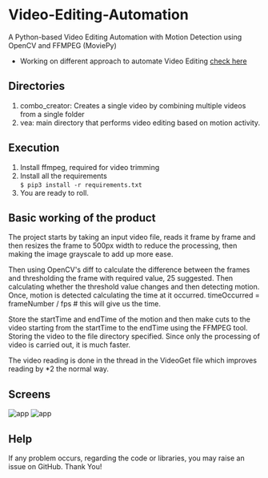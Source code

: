 # Video-Editing-Automation
A Python-based Video Editing Automation with Motion Detection using OpenCV and FFMPEG (MoviePy)

- Working on different approach to automate Video Editing [check here](https://github.com/AP-Atul/Torpido)

## Directories
1. combo_creator: Creates a single video by combining multiple videos from a single folder
2. vea: main directory that performs video editing based on motion activity.


## Execution
1. Install ffmpeg, required for video trimming
2. Install all the requirements  
``` $ pip3 install -r requirements.txt ```
3. You are ready to roll.

## Basic working of the product
The project starts by taking an input video file, reads it frame by frame and then resizes the frame to 500px width to reduce the processing, then making the image grayscale to add up more ease. 

Then using OpenCV's diff to calculate the difference between the frames and thresholding the frame with required value, 25 suggested. Then calculating whether the threshold value changes and then detecting motion. Once, motion is detected calculating the time at it occurred.
    timeOccurred = frameNumber / fps # this will give us the time.

Store the startTime and endTime of the motion and then make cuts to the video starting from the startTime to the endTime using the FFMPEG tool.
Storing the video to the file directory specified. Since only the processing of video is carried out, it is much faster.

The video reading is done in the thread in the VideoGet file which improves reading by *2 the normal way.

## Screens

![app](https://raw.githubusercontent.com/AP-Atul/Video-Editing-Automation/master/screens/appworking.png "App UI")
![app](https://github.com/AP-Atul/Video-Editing-Automation/blob/master/screens/workingallframes.png?raw=true "App Real-time Working")

## Help
If any problem occurs, regarding the code or libraries, you may raise an issue on GitHub. Thank You!
